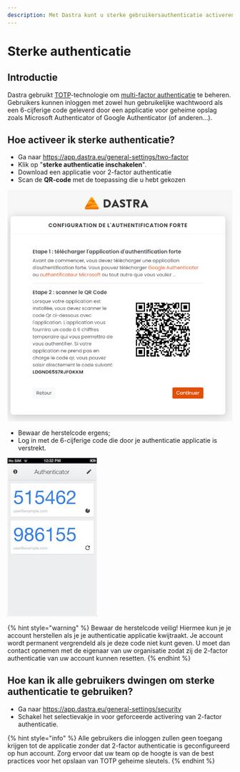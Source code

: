 ```yaml
---
description: Met Dastra kunt u sterke gebruikersauthenticatie activeren
---
```


# Sterke authenticatie

## Introductie

Dastra gebruikt [TOTP](https://en.wikipedia.org/wiki/Time-based_Eén_Voor_Gebruikers_Wachtwoord_algoritme)-technologie om [multi-factor authenticatie](https://en.wikipedia.org/wiki/Multi-factor_authentication) te beheren.
Gebruikers kunnen inloggen met zowel hun gebruikelijke wachtwoord als een 6-cijferige code geleverd door een applicatie voor geheime opslag zoals Microsoft Authenticator of Google Authenticator (of anderen...).

## Hoe activeer ik sterke authenticatie?

* Ga naar https://app.dastra.eu/general-settings/two-factor
* Klik op "**sterke authenticatie inschakelen**".
* Download een applicatie voor 2-factor authenticatie
* Scan de **QR-code** met de toepassing die u hebt gekozen

![](<../.gitbook/assets/image (103).png>)

* Bewaar de herstelcode ergens;
* Log in met de 6-cijferige code die door je authenticatie applicatie is verstrekt.

![Voorbeeld authenticatie applicatie](<../.gitbook/assets/image (104).png>)

{% hint style="warning" %}
Bewaar de herstelcode veilig! Hiermee kun je je account herstellen als je je authenticatie applicatie kwijtraakt. Je account wordt permanent vergrendeld als je deze code niet kunt geven. U moet dan contact opnemen met de eigenaar van uw organisatie zodat zij de 2-factor authenticatie van uw account kunnen resetten.
{% endhint %}

## Hoe kan ik alle gebruikers dwingen om sterke authenticatie te gebruiken?

* Ga naar https://app.dastra.eu/general-settings/security
* Schakel het selectievakje in voor geforceerde activering van 2-factor authenticatie.

{% hint style="info" %}
Alle gebruikers die inloggen zullen geen toegang krijgen tot de applicatie zonder dat 2-factor authenticatie is geconfigureerd op hun account. Zorg ervoor dat uw team op de hoogte is van de best practices voor het opslaan van TOTP geheime sleutels.
{% endhint %}